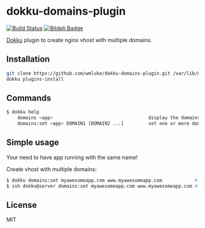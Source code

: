 # dokku-domains-plugin

[![Build Status](https://travis-ci.org/wmluke/dokku-domains-plugin.png?branch=master)](https://travis-ci.org/wmluke/dokku-domains-plugin)
[![Bitdeli Badge](https://d2weczhvl823v0.cloudfront.net/wmluke/dokku-domains-plugin/trend.png)](https://bitdeli.com/free "Bitdeli Badge")

[Dokku](https://github.com/progrium/dokku) plugin to create nginx vhost with multiple domains.

## Installation

```bash
git clone https://github.com/wmluke/dokku-domains-plugin.git /var/lib/dokku/plugins/domains-plugin
dokku plugins-install
```

## Commands

```bash
$ dokku help
    domains <app>                                   display the domains for an app
    domains:set <app> DOMAIN1 [DOMAIN2 ...]         set one or more domains
```

## Simple usage

Your need to have app running with the same name!

Create vhost with multiple domains:

```bash
$ dokku domains:set myawesomeapp.com www.myawesomeapp.com            # Server side
$ ssh dokku@server domains:set myawesomeapp.com www.myawesomeapp.com # Client side
```

## License
MIT

